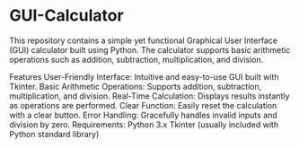 # GUI-Calculator
This repository contains a simple yet functional Graphical User Interface (GUI) calculator built using Python. The calculator supports basic arithmetic operations such as addition, subtraction, multiplication, and division.

Features
User-Friendly Interface: Intuitive and easy-to-use GUI built with Tkinter.
Basic Arithmetic Operations: Supports addition, subtraction, multiplication, and division.
Real-Time Calculation: Displays results instantly as operations are performed.
Clear Function: Easily reset the calculation with a clear button.
Error Handling: Gracefully handles invalid inputs and division by zero.
Requirements:
    Python 3.x
    Tkinter (usually included with Python standard library)
